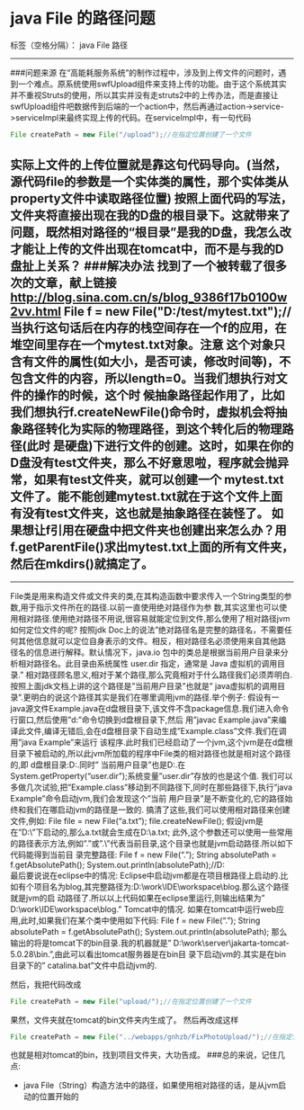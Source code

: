 ﻿# java File 的路径问题

标签（空格分隔）： java File 路径

---
###问题来源
在“高能耗服务系统”的制作过程中，涉及到上传文件的问题时，遇到一个难点。原系统使用swfUpload组件来支持上传的功能。由于这个系统其实并不重视Struts的使用，所以其实并没有走struts2中的上传办法，而是直接让swfUpload组件吧数据传到后端的一个action中，然后再通过action->service->serviceImpl来最终实现上传的代码。在serviceImpl中，有一句代码
```java
File createPath = new File("/upload");//在指定位置创建了一个文件
```
实际上文件的上传位置就是靠这句代码导向。(当然，源代码file的参数是一个实体类的属性，那个实体类从property文件中读取路径位置)
按照上面代码的写法，文件夹将直接出现在我的D盘的根目录下。这就带来了问题，既然相对路径的“根目录”是我的D盘，我怎么改才能让上传的文件出现在tomcat中，而不是与我的D盘扯上关系？
###解决办法
找到了一个被转载了很多次的文章，献上链接
http://blog.sina.com.cn/s/blog_9386f17b0100w2vv.html
File f = new File("D:/test/mytest.txt");//当执行这句话后在内存的栈空间存在一个f的应用，在堆空间里存在一个mytest.txt对象。注意
这个对象只含有文件的属性(如大小，是否可读，修改时间等)，不包含文件的内容，所以length=0。当我们想执行对文件的操作的时候，这个时
候抽象路径起作用了，比如我们想执行f.createNewFile()命令时，虚拟机会将抽象路径转化为实际的物理路径，到这个转化后的物理路径(此时
是硬盘)下进行文件的创建。这时，如果在你的D盘没有test文件夹，那么不好意思啦，程序就会抛异常，如果有test文件夹，就可以创建一个
mytest.txt文件了。能不能创建mytest.txt就在于这个文件上面有没有test文件夹，这也就是抽象路径在装怪了。
如果想让f引用在硬盘中把文件夹也创建出来怎么办？用f.getParentFile()求出mytest.txt上面的所有文件夹，然后在mkdirs()就搞定了。
-----------------------
-----------------------
File类是用来构造文件或文件夹的类,在其构造函数中要求传入一个String类型的参数,用于指示文件所在的路径.以前一直使用绝对路径作为参
数,其实这里也可以使用相对路径.使用绝对路径不用说,很容易就能定位到文件,那么使用了相对路径jvm如何定位文件的呢?
按照jdk Doc上的说法”绝对路径名是完整的路径名，不需要任何其他信息就可以定位自身表示的文件。相反，相对路径名必须使用来自其他路
径名的信息进行解释。默认情况下，java.io 包中的类总是根据当前用户目录来分析相对路径名。此目录由系统属性 user.dir 指定，通常是
Java 虚拟机的调用目录.”
相对路径顾名思义,相对于某个路径,那么究竟相对于什么路径我们必须弄明白.按照上面jdk文档上讲的这个路径是”当前用户目录”也就是”
java虚拟机的调用目录”.更明白的说这个路径其实是我们在哪里调用jvm的路径.举个例子:
假设有一java源文件Example.java在d盘根目录下,该文件不含package信息.我们进入命令行窗口,然后使用”d:”命令切换到d盘根目录下,然后
用”javac Example.java”来编译此文件,编译无错后,会在d盘根目录下自动生成”Example.class”文件.我们在调用”java Example”来运行
该程序.此时我们已经启动了一个jvm,这个jvm是在d盘根目录下被启动的,所以此jvm所加载的程序中File类的相对路径也就是相对这个路径的,即
d盘根目录:D:\.同时” 当前用户目录”也是D:\.在System.getProperty(“user.dir”);系统变量”user.dir”存放的也是这个值.
我们可以多做几次试验,把”Example.class”移动到不同路径下,同时在那些路径下,执行”java Example”命令启动jvm,我们会发现这个”当前
用户目录”是不断变化的,它的路径始终和我们在哪启动jvm的路径是一致的.
搞清了这些,我们可以使用相对路径来创建文件,例如:
File file = new File(“a.txt”);
file.createNewFile();
假设jvm是在”D:\”下启动的,那么a.txt就会生成在D:\a.txt;
此外,这个参数还可以使用一些常用的路径表示方法,例如”.”或”.\”代表当前目录,这个目录也就是jvm启动路径.所以如下代码能得到当前目
录完整路径:
File f = new File(“.”);
String absolutePath = f.getAbsolutePath();
System.out.println(absolutePath);//D:\
最后要说说在eclipse中的情况:
Eclipse中启动jvm都是在项目根路径上启动的.比如有个项目名为blog,其完整路径为:D:\work\IDE\workspace\blog.那么这个路径就是jvm的启
动路径了.所以以上代码如果在eclipse里运行,则输出结果为” D:\work\IDE\workspace\blog.”
Tomcat中的情况.
如果在tomcat中运行web应用,此时,如果我们在某个类中使用如下代码:
File f = new File(“.”);
String absolutePath = f.getAbsolutePath();
System.out.println(absolutePath);
那么输出的将是tomcat下的bin目录.我的机器就是” D:\work\server\jakarta-tomcat-5.0.28\bin\.”,由此可以看出tomcat服务器是在bin目
录下启动jvm的.其实是在bin目录下的” catalina.bat”文件中启动jvm的.

然后，我把代码改成
```java
File createPath = new File("upload/");//在指定位置创建了一个文件
```
果然，文件夹就在tomcat的bin文件夹内生成了。
然后再改成这样
```java
File createPath = new File("../webapps/gnhzb/FixPhotoUpload/");//在指定位置创建了一个文件
```
也就是相对tomcat的bin，找到项目文件夹，大功告成。
###总的来说，记住几点:
* java File（String）构造方法中的路径，如果使用相对路径的话，是从jvm启动的位置开始的


